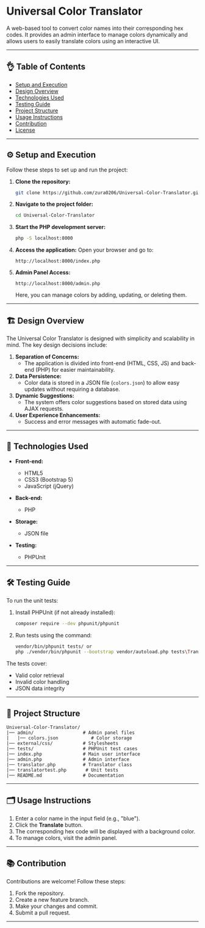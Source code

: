 # Universal Color Translator

A web-based tool to convert color names into their corresponding hex codes. It provides an admin interface to manage colors dynamically and allows users to easily translate colors using an interactive UI.

---

## 👌 Table of Contents

- [Setup and Execution](#setup-and-execution)
- [Design Overview](#design-overview)
- [Technologies Used](#technologies-used)
- [Testing Guide](#testing-guide)
- [Project Structure](#project-structure)
- [Usage Instructions](#usage-instructions)
- [Contribution](#contribution)
- [License](#license)

---

## ⚙️ Setup and Execution

Follow these steps to set up and run the project:

1. **Clone the repository:**
   ```bash
   git clone https://github.com/zura0206/Universal-Color-Translator.git
   ```

2. **Navigate to the project folder:**
   ```bash
   cd Universal-Color-Translator
   ```

3. **Start the PHP development server:**
   ```bash
   php -S localhost:8000
   ```

4. **Access the application:**
   Open your browser and go to:
   ```
   http://localhost:8000/index.php
   ```

5. **Admin Panel Access:**
   ```
   http://localhost:8000/admin.php
   ```
   Here, you can manage colors by adding, updating, or deleting them.

---

## 🏗️ Design Overview

The Universal Color Translator is designed with simplicity and scalability in mind. The key design decisions include:

1. **Separation of Concerns:**
   - The application is divided into front-end (HTML, CSS, JS) and back-end (PHP) for easier maintainability.
2. **Data Persistence:**
   - Color data is stored in a JSON file (`colors.json`) to allow easy updates without requiring a database.
3. **Dynamic Suggestions:**
   - The system offers color suggestions based on stored data using AJAX requests.
4. **User Experience Enhancements:**
   - Success and error messages with automatic fade-out.

---

## 🐳 Technologies Used

- **Front-end:**
  - HTML5
  - CSS3 (Bootstrap 5)
  - JavaScript (jQuery)

- **Back-end:**
  - PHP

- **Storage:**
  - JSON file

- **Testing:**
  - PHPUnit

---

## 🛠️ Testing Guide

To run the unit tests:

1. Install PHPUnit (if not already installed):
   ```bash
   composer require --dev phpunit/phpunit
   ```

2. Run tests using the command:
   ```bash
   vendor/bin/phpunit tests/ or 
   php ./vendor/bin/phpunit --bootstrap vendor/autoload.php tests\TranslatorTest.php
   ```

The tests cover:
- Valid color retrieval
- Invalid color handling
- JSON data integrity

---

## 🛀 Project Structure

```
Universal-Color-Translator/
|── admin/                  # Admin panel files
|   |── colors.json            # Color storage
|── external/css/           # Stylesheets
|── tests/                  # PHPUnit test cases
|── index.php               # Main user interface
|── admin.php               # Admin interface
|── translator.php          # Translator class
|── translatortest.php       # Unit tests
|── README.md               # Documentation
```

---

## 🗂️ Usage Instructions

1. Enter a color name in the input field (e.g., "blue").
2. Click the **Translate** button.
3. The corresponding hex code will be displayed with a background color.
4. To manage colors, visit the admin panel.

---

## 📚 Contribution

Contributions are welcome! Follow these steps:

1. Fork the repository.
2. Create a new feature branch.
3. Make your changes and commit.
4. Submit a pull request.

---


